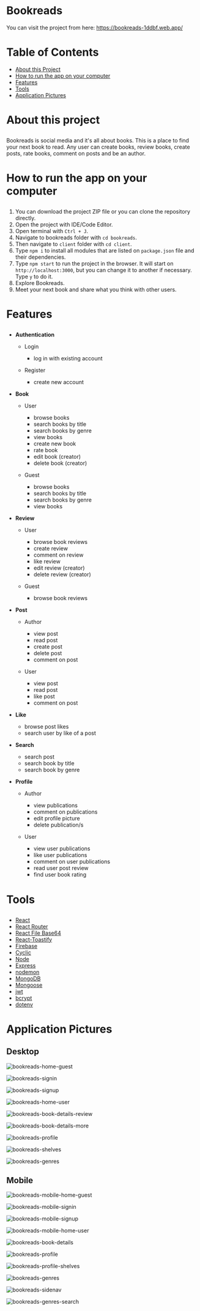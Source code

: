 # Bookreads

You can visit the project from here: https://bookreads-1ddbf.web.app/


# Table of Contents
  - <a href="#about">About this Project</a>
  - <a href="#howtorun">How to run the app on your computer</a>
  - <a href="#features">Features</a>
  - <a href="#tools">Tools</a>
  - <a href="#applicationpictures">Application Pictures</a>


# <p id="about">About this project</p>

Bookreads is social media and it's all about books. This is a place to find your next book to read. Any user can create books, review books, create posts, rate books, comment on posts and be an author.


# <p id="howtorun">How to run the app on your computer</p>

1. You can download the project ZIP file or you can clone the repository directly.
2. Open the project with IDE/Code Editor.
3. Open terminal with `Ctrl + J`.
4. Navigate to bookreads folder with `cd bookreads`.
4. Then navigate to `client` folder with `cd client`.
5. Type `npm i` to install all modules that are listed on `package.json` file and their dependencies.
6. Type `npm start` to run the project in the browser. It will start on `http://localhost:3000`, but you can change it to another if necessary. Type `y` to do it.
7. Explore Bookreads.
8. Meet your next book and share what you think with other users.


# <p id="features">Features</p>

- <strong>Authentication</strong>
  - Login
    - log in with existing account
     
  - Register
    - create new account

- <strong>Book</strong>
  - User
    - browse books
    - search books by title
    - search books by genre
    - view books
    - create new book
    - rate book
    - edit book (creator)
    - delete book (creator)

  - Guest
    - browse books
    - search books by title
    - search books by genre
    - view books 
  
- <strong>Review</strong>
  - User
    - browse book reviews
    - create review
    - comment on review
    - like review
    - edit review (creator)
    - delete review (creator)
  
  - Guest 
    - browse book reviews

- <strong>Post</strong>
  - Author
    - view post
    - read post
    - create post 
    - delete post 
    - comment on post  
  
  - User
    - view post
    - read post
    - like post 
    - comment on post

- <strong>Like</strong>
  - browse post likes
  - search user by like of a post 

- <strong>Search</strong>
  - search post
  - search book by title
  - search book by genre

- <strong>Profile</strong>
  - Author
    - view publications
    - comment on publications
    - edit profile picture
    - delete publication/s

  - User
    - view user publications
    - like user publications
    - comment on user publications
    - read user post review
    - find user book rating


# <p id="tools">Tools</p>

 - <a href="https://reactjs.org/">React</a>
  - <a href="https://reactrouter.com/">React Router</a>
  - <a href="https://www.npmjs.com/package/react-file-base64">React File Base64</a>
  - <a href="https://www.npmjs.com/package/react-toastify">React-Toastify</a>
  - <a href="https://firebase.google.com/">Firebase</a>
  - <a href="https://app.cyclic.sh/">Cyclic</a>
  - <a href="https://nodejs.org/en/">Node</a>
  - <a href="https://expressjs.com/">Express</a>
  - <a href="https://www.npmjs.com/package/nodemon">nodemon</a>
  - <a href="https://www.mongodb.com/">MongoDB</a>
  - <a href="https://mongoosejs.com/">Mongoose</a>
  - <a href="https://jwt.io/">jwt</a>
  - <a href="https://www.npmjs.com/package/bcrypt">bcrypt</a>
  - <a href="https://www.npmjs.com/package/dotenv">dotenv</a>


# <p id="applicationpictures">Application Pictures</p>

## Desktop

![bookreads-home-guest](https://user-images.githubusercontent.com/95768526/191563156-02f70067-ee82-47f1-8980-a8f5af283b4f.png)

![bookreads-signin](https://user-images.githubusercontent.com/95768526/191563181-17ca8596-df5a-4d47-b8a4-f7549035d1e9.png)

![bookreads-signup](https://user-images.githubusercontent.com/95768526/191563187-b9fd658d-90b4-4277-946f-c7c9af59720c.png)

![bookreads-home-user](https://user-images.githubusercontent.com/95768526/191563242-7bb3943f-e6b6-48bb-9660-af618a465bf6.png)

![bookreads-book-details-review](https://user-images.githubusercontent.com/95768526/191563267-21319ebf-8bb6-4e80-a3a5-4a9b611638b3.png)

![bookreads-book-details-more](https://user-images.githubusercontent.com/95768526/191564338-ca5f61c6-2140-49bb-9604-b93548fdf284.png)

![bookreads-profile](https://user-images.githubusercontent.com/95768526/191563279-e7cb86c3-cfd8-4dfe-8277-b04cd138f691.png)

![bookreads-shelves](https://user-images.githubusercontent.com/95768526/191563295-f4b0d40c-60b7-4533-9309-d41e75268dd4.png)

![bookreads-genres](https://user-images.githubusercontent.com/95768526/191563303-148d9e4c-55b9-4a62-82ee-31175317768a.png)

## Mobile
![bookreads-mobile-home-guest](https://user-images.githubusercontent.com/95768526/191567253-a26d0cca-517d-498e-8fe2-ef50dd2a8d19.png)

![bookreads-mobile-signin](https://user-images.githubusercontent.com/95768526/191567258-d9ede547-27f9-400d-8502-c38cda723464.png)

![bookreads-mobile-signup](https://user-images.githubusercontent.com/95768526/191567260-ca3ff5dc-5993-4779-a716-0d21cd381e94.png)

![bookreads-mobile-home-user](https://user-images.githubusercontent.com/95768526/191567264-8bffaf0f-b927-4be4-8e74-fec955dbe490.png)

![bookreads-book-details](https://user-images.githubusercontent.com/95768526/191567269-154ba702-e029-4ecf-b672-3ac819420544.png)

![bookreads-profile](https://user-images.githubusercontent.com/95768526/191567272-0733a002-3cb2-4d77-943c-8bc56d96b34b.png)

![bookreads-profile-shelves](https://user-images.githubusercontent.com/95768526/191567277-6fb2165d-2571-49da-b98b-3e484ee2b429.png)

![bookreads-genres](https://user-images.githubusercontent.com/95768526/191567279-9aba90d5-16c7-455e-85ee-c832fa16b4fb.png)

![bookreads-sidenav](https://user-images.githubusercontent.com/95768526/191567424-5bd63a85-f769-4b3e-b58b-fc0cc1b8956c.png)

![bookreads-genres-search](https://user-images.githubusercontent.com/95768526/191567442-6ff4b005-4b89-4ff1-9345-645062de1e6c.png)

